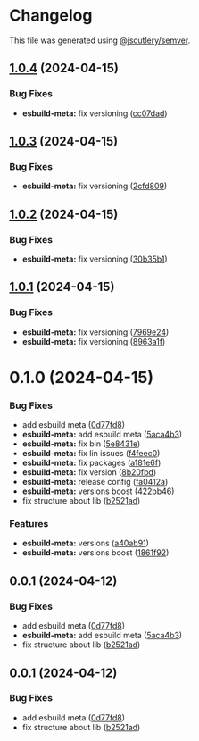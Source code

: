 # Changelog

This file was generated using [@jscutlery/semver](https://github.com/jscutlery/semver).

## [1.0.4](https://github.com/ChristopherPHolder/app-speed/compare/esbuild-meta-1.0.3...esbuild-meta-1.0.4) (2024-04-15)


### Bug Fixes

* **esbuild-meta:** fix versioning ([cc07dad](https://github.com/ChristopherPHolder/app-speed/commit/cc07dadc0f418f141983608b9b8f6b4d40ed5951))



## [1.0.3](https://github.com/ChristopherPHolder/app-speed/compare/esbuild-meta-1.0.2...esbuild-meta-1.0.3) (2024-04-15)


### Bug Fixes

* **esbuild-meta:** fix versioning ([2cfd809](https://github.com/ChristopherPHolder/app-speed/commit/2cfd809709bb595b8fc118e0530497d7e25ae6c3))



## [1.0.2](https://github.com/ChristopherPHolder/app-speed/compare/esbuild-meta-1.0.1...esbuild-meta-1.0.2) (2024-04-15)


### Bug Fixes

* **esbuild-meta:** fix versioning ([30b35b1](https://github.com/ChristopherPHolder/app-speed/commit/30b35b11e55df6a87db3be0a8d526ead284fcd16))



## [1.0.1](https://github.com/ChristopherPHolder/app-speed/compare/esbuild-meta-1.0.0...esbuild-meta-1.0.1) (2024-04-15)


### Bug Fixes

* **esbuild-meta:** fix versioning ([7969e24](https://github.com/ChristopherPHolder/app-speed/commit/7969e245c84f3797969fb034630d235b0b6ded40))
* **esbuild-meta:** fix versioning ([8963a1f](https://github.com/ChristopherPHolder/app-speed/commit/8963a1fb3dc25c4f5c4e3c64b82e91eb6b9e3ce6))



# 0.1.0 (2024-04-15)


### Bug Fixes

* add esbuild meta ([0d77fd8](https://github.com/ChristopherPHolder/app-speed/commit/0d77fd84fec7abe84f15f3847526d220396d0ada))
* **esbuild-meta:** add esbuild meta ([5aca4b3](https://github.com/ChristopherPHolder/app-speed/commit/5aca4b35979800e7f9dfefc40e4f63ebf25a74e1))
* **esbuild-meta:** fix bin ([5e8431e](https://github.com/ChristopherPHolder/app-speed/commit/5e8431e14a8808da47e18803f48e393dad3e7150))
* **esbuild-meta:** fix lin issues ([f4feec0](https://github.com/ChristopherPHolder/app-speed/commit/f4feec0b213c2abe642e28be2f95c549c1cc626c))
* **esbuild-meta:** fix packages ([a181e6f](https://github.com/ChristopherPHolder/app-speed/commit/a181e6f94cc3e8341e8b81669dfe30060e7eb845))
* **esbuild-meta:** fix version ([8b20fbd](https://github.com/ChristopherPHolder/app-speed/commit/8b20fbde17553ebf79e3289f2e7f4b7735debab1))
* **esbuild-meta:** release config ([fa0412a](https://github.com/ChristopherPHolder/app-speed/commit/fa0412a5549c908850f6e3c2388c6b27a2cf9c6e))
* **esbuild-meta:** versions boost ([422bb46](https://github.com/ChristopherPHolder/app-speed/commit/422bb46fbcede4c245d8d81da70ff39f59188f1a))
* fix structure about lib ([b2521ad](https://github.com/ChristopherPHolder/app-speed/commit/b2521add2513454bd605e710bb9479c4bb390036))


### Features

* **esbuild-meta:** versions ([a40ab91](https://github.com/ChristopherPHolder/app-speed/commit/a40ab918330033a1e39997f521d8d76b4ff64b5e))
* **esbuild-meta:** versions boost ([1861f92](https://github.com/ChristopherPHolder/app-speed/commit/1861f92c5512a468de2271f767084c01a660b6ac))



## 0.0.1 (2024-04-12)

### Bug Fixes

* add esbuild meta ([0d77fd8](https://github.com/ChristopherPHolder/app-speed/commit/0d77fd84fec7abe84f15f3847526d220396d0ada))
* **esbuild-meta:** add esbuild meta ([5aca4b3](https://github.com/ChristopherPHolder/app-speed/commit/5aca4b35979800e7f9dfefc40e4f63ebf25a74e1))
* fix structure about lib ([b2521ad](https://github.com/ChristopherPHolder/app-speed/commit/b2521add2513454bd605e710bb9479c4bb390036))

## 0.0.1 (2024-04-12)


### Bug Fixes

* add esbuild meta ([0d77fd8](https://github.com/ChristopherPHolder/app-speed/commit/0d77fd84fec7abe84f15f3847526d220396d0ada))
* fix structure about lib ([b2521ad](https://github.com/ChristopherPHolder/app-speed/commit/b2521add2513454bd605e710bb9479c4bb390036))
